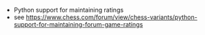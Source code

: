- Python support for maintaining ratings
- see https://www.chess.com/forum/view/chess-variants/python-support-for-maintaining-forum-game-ratings
